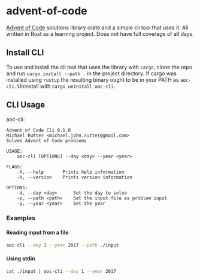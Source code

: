 # advent-of-code
[Advent of Code](https://adventofcode.com) solutions library crate and a simple cli tool that uses it. All written in Rust as a learning project. Does not have full coverage of all days.

## Install CLI

To use and install the cli tool that uses the library with `cargo`, clone the repo and run `cargo install --path .` in the project directory. If cargo was installed using `rustup` the resulting binary ought to be in your PATH as `aoc-cli`. Uninstall with `cargo uninstall aoc-cli`.

## CLI Usage

aoc-cli:
```
Advent of Code Cli 0.1.0
Michael Rutter <michael.john.rutter@gmail.com>
Solves Advent of Code problems

USAGE:
    aoc-cli [OPTIONS] --day <day> --year <year>

FLAGS:
    -h, --help       Prints help information
    -V, --version    Prints version information

OPTIONS:
    -d, --day <day>      Set the day to solve
    -p, --path <path>    Set the input file as problem input
    -y, --year <year>    Set the year
```

### Examples

#### Reading input from a file
```sh
aoc-cli --day 1 --year 2017 --path ./input
```

#### Using stdin
```sh
cat ./input | aoc-cli --day 1 --year 2017
```

